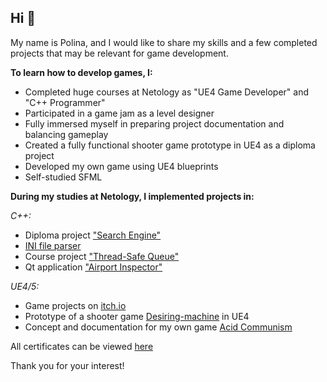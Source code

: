 ## Hi 👋
My name is Polina, and I would like to share my skills and a few completed projects that may be relevant for game development.

<!--
**postpost/postpost** is a ✨ _special_ ✨ repository because its `README.md` (this file) appears on your GitHub profile.


![image](https://github.com/user-attachments/assets/c6f25622-1642-4268-b3a1-9284a88cbf51)

-->
**To learn how to develop games, I:**
- Completed huge courses at Netology as "UE4 Game Developer" and "C++ Programmer"
- Participated in a game jam as a level designer
- Fully immersed myself in preparing project documentation and balancing gameplay
- Created a fully functional shooter game prototype in UE4 as a diploma project 
- Developed my own game using UE4 blueprints
- Self-studied SFML

**During my studies at Netology, I implemented projects in:**

*С++:*
- Diploma project ["Search Engine"](https://github.com/postpost/SearchEngine/tree/main/SearchEngine/SearchEngine/HTTPClient)
- [INI file parser](https://github.com/postpost/IniFilesParserCPP/tree/main/IniFilesParser)
- Course project ["Thread-Safe Queue"](https://github.com/postpost/CourseWork/tree/main/CourseWork_upd/ThreadSafe_Pool/ThreadSafe_Pool)
- Qt application ["Airport Inspector"](https://github.com/postpost/QT/tree/main/FINAL_WORK)

*UE4/5:*
- Game projects on [itch.io](https://postpost.itch.io/)
- Prototype of a shooter game [Desiring-machine](https://drive.google.com/drive/folders/1eh5ourTPkqz-roK0Qx96fB3t7mz1AtaC) in UE4
- Concept and documentation for my own game [Acid Communism](https://docs.google.com/spreadsheets/d/1wgybQ_UId6R5LoIU2lCY0I21YBm-WKUhHyVHd-ehbpQ/edit?gid=0#gid=0)

All certificates can be viewed [here](https://github.com/postpost/Certificates/tree/main/Certificates)

Thank you for your interest!

